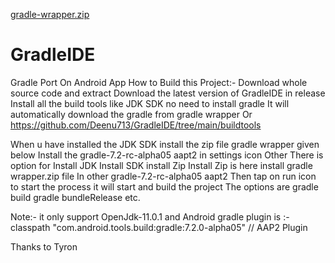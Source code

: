 [gradle-wrapper.zip](https://github.com/Deenu713/GradleIDE/files/7632940/gradle-wrapper.zip)
# GradleIDE
Gradle Port On Android App
How to Build this Project:-
Download whole source code and extract
Download the latest version of GradleIDE in release
Install all the build tools like JDK SDK no need to install gradle 
It will automatically download the gradle from gradle wrapper
Or https://github.com/Deenu713/GradleIDE/tree/main/buildtools

When u have installed the JDK SDK install the zip file gradle wrapper given below
Install the gradle-7.2-rc-alpha05 aapt2 in settings icon Other
There is option for Install JDK Install SDK install Zip 
Install Zip is here install gradle wrapper.zip file
In other gradle-7.2-rc-alpha05 aapt2
Then tap on run icon to start the process it will start and build the project
The options are gradle build gradle bundleRelease etc.

Note:- it only support OpenJdk-11.0.1 and Android gradle plugin is :-
        classpath "com.android.tools.build:gradle:7.2.0-alpha05"   // AAP2 Plugin
 

Thanks to Tyron
